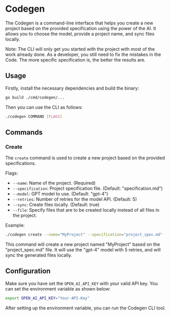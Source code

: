 # Codegen

The Codegen is a command-line interface that helps you create a new project based on the provided specification using the power of the AI. It allows you to choose the model, provide a project name, and sync files locally.

Note: The CLI will only get you started with the project with most of the work already done. As a developer, you still need to fix the mistakes in the Code. The more specific specification is, the better the results are.

## Usage

Firstly, install the necessary dependencies and build the binary:

```bash
go build ./cmd/codegen/...
```

Then you can use the CLI as follows:

```bash
./codegen COMMAND [FLAGS]
```

## Commands

### Create

The `create` command is used to create a new project based on the provided specifications.

Flags:

- `--name`: Name of the project. (Required)
- `--specification`: Project specification file. (Default: "specification.md")
- `--model`: GPT model to use. (Default: "gpt-4")
- `--retries`: Number of retries for the model API. (Default: 5)
- `--sync`: Create files locally. (Default: true)
- `--file`: Specify files that are to be created locally instead of all files in the project.

Example:

```bash
./codegen create --name="MyProject" --specification="project_spec.md" --model="gpt-4" --retries=5 --sync
```

This command will create a new project named "MyProject" based on the "project_spec.md" file. It will use the "gpt-4" model with 5 retries, and will sync the generated files locally.

## Configuration

Make sure you have set the `OPEN_AI_API_KEY` with your valid API key. You can set the environment variable as shown below:

```bash
export OPEN_AI_API_KEY="Your-API-Key"
```

After setting up the environment variable, you can run the Codegen CLI tool.
